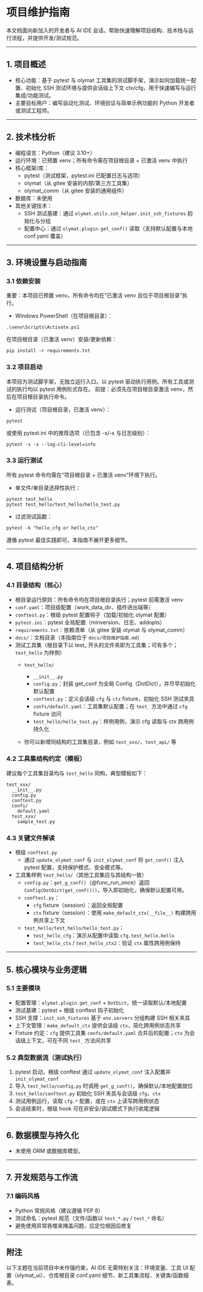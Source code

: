 # 项目维护指南

本文档面向新加入的开发者与 AI IDE 会话，帮助快速理解项目结构、技术栈与运行流程，并提供开发/测试规范。

---

## 1. 项目概述
- 核心功能：基于 pytest 与 olymat 工具集的测试脚手架，演示如何加载统一配置、初始化 SSH 测试环境与提供会话级上下文 ctx/cfg，用于快速编写与运行集成/功能测试。
- 主要目标用户：编写自动化测试、环境验证与简单示例功能的 Python 开发者或测试工程师。

---

## 2. 技术栈分析
- 编程语言：Python（建议 3.10+）
- 运行环境：已预置 venv；所有命令需在项目根目录 + 已激活 venv 中执行
- 核心框架/库：
  - pytest（测试框架，pytest.ini 已配置日志与选项）
  - olymat（从 gitee 安装的内部/第三方工具集）
  - olymat_comm（从 gitee 安装的通用组件）
- 数据库：未使用
- 其他关键技术：
  - SSH 测试基建：通过 `olymat.utils.ssh_helper.init_ssh_fixtures` 初始化与分组
  - 配置中心：通过 `olymat.plugin.get_conf()` 读取（支持默认配置与本地 conf.yaml 覆盖）

---

## 3. 环境设置与启动指南

### 3.1 依赖安装

重要：本项目已预置 venv。所有命令均在“已激活 venv 且位于项目根目录”执行。
- Windows PowerShell（在项目根目录）：
```
.\venv\Scripts\Activate.ps1
```

在项目根目录（已激活 venv）安装/更新依赖：
```
pip install -r requirements.txt
```


### 3.2 项目启动
本项目为测试脚手架，无独立运行入口。以 pytest 驱动执行用例。所有工具或测试的执行均以 pytest 用例形式存在。
前提：必须先在项目根目录激活 venv，然后在项目根目录执行命令。

- 运行测试（项目根目录，已激活 venv）：
```
pytest
```
或使用 pytest.ini 中的推荐选项（已包含 -s/-x 与日志级别）：
```
pytest -s -x --log-cli-level=info
```

### 3.3 运行测试
所有 pytest 命令均需在“项目根目录 + 已激活 venv”环境下执行。
- 单文件/单目录选择性执行：
```
pytest test_hello
pytest test_hello/test_hello/hello_test.py
```
- 过滤测试函数：
```
pytest -k "hello_cfg or hello_ctx"
```
遵循 pytest 最佳实践即可，本指南不展开更多细节。

---

## 4. 项目结构分析

### 4.1 目录结构（核心）
- 根目录运行原则：所有命令均在项目根目录执行；pytest 前需激活 venv
- `conf.yaml`：项目级配置（work_data_dir、插件进出端等）
- `conftest.py`：根级 pytest 配置钩子（加载/初始化 olymat 配置）
- `pytest.ini`：pytest 全局配置（minversion、日志、addopts）
- `requirements.txt`：依赖清单（从 gitee 安装 olymat 与 olymat_comm）
- `docs/`：文档目录（本指南位于 `docs/项目维护指南.md`）
- 测试工具集（根目录下以 test_ 开头的文件夹即为工具集；可有多个；`test_hello` 为样例）
  - `test_hello/`
    - `__init__.py`
    - `config.py`：封装 get_conf 为全局 Config（DotDict），并尽早初始化默认配置
    - `conftest.py`：定义会话级 `cfg` 与 `ctx` fixture，初始化 SSH 测试夹具
    - `confs/default.yaml`：工具集默认配置；在 `test_` 方法中通过 `cfg` fixture 访问
    - `test_hello/hello_test.py`：样例用例，演示 cfg 读取与 ctx 跨用例持久化

  - 你可以新增同结构的工具集目录，例如 `test_xxx/`、`test_api/` 等



### 4.2 工具集结构约定（模板）
建议每个工具集目录均与 `test_hello` 同构，典型模板如下：
```
test_xxx/
  __init__.py
  config.py
  conftest.py
  confs/
    default.yaml
  test_xxx/
    sample_test.py
```

### 4.3 关键文件解读
- 根级 `conftest.py`
  - 通过 `update_olymat_conf` 与 `init_olymat_conf` 将 `get_conf()` 注入 pytest 配置，支持保护模式、安全模式等。
- 工具集样例 `test_hello/`（其他工具集应与其结构一致）
  - `config.py`：`get_g_conf()`（@func_run_once）返回 `Config(DotDict(get_conf()))`，导入即初始化，确保默认配置可用。
  - `conftest.py`：
    - `cfg` fixture（session）：返回全局配置
    - `ctx` fixture（session）：使用 `make_default_ctx(__file__)` 构建跨用例共享上下文
  - `test_hello/test_hello/hello_test.py`：
    - `test_hello_cfg`：演示从配置中读取 `cfg.test_hello.hello`
    - `test_hello_ctx` / `test_hello_ctx2`：验证 `ctx` 属性跨用例保持


---

## 5. 核心模块与业务逻辑

### 5.1 主要模块
- 配置管理：`olymat.plugin.get_conf` + `DotDict`，统一读取默认/本地配置
- 测试基建：pytest + 根级 conftest 钩子初始化
- SSH 支撑：`init_ssh_fixtures` 基于 `env.servers` 分组构建 SSH 相关夹具
- 上下文管理：`make_default_ctx` 提供会话级 `ctx`，简化跨用例状态共享
- Fixture 约定：`cfg` 提供工具集 `confs/default.yaml` 合并后的配置；`ctx` 为会话级上下文，可在不同 `test_` 方法间共享

### 5.2 典型数据流（测试执行）
1. pytest 启动，根级 conftest 通过 `update_olymat_conf` 注入配置并 `init_olymat_conf`
2. 导入 `test_hello/config.py` 时调用 `get_g_conf()`，确保默认/本地配置就位
3. `test_hello/conftest.py` 初始化 SSH 夹具与会话级 `cfg`、`ctx`
4. 测试用例运行，读取 `cfg.*` 配置，或在 `ctx` 上读写跨用例状态
5. 会话结束时，根级 hook 可在非安全/调试模式下执行收尾逻辑


---

## 6. 数据模型与持久化
- 未使用 ORM 或数据库模型。

---

## 7. 开发规范与工作流

### 7.1 编码风格
- Python 常规风格（建议遵循 PEP 8）
- 测试命名：pytest 规范（文件/函数以 `test_*.py` / `test_*` 命名）
- 避免使用异常吞噬来掩盖问题，应定位根因后修复



---


## 附注
以下主题在当前项目中未作强约束，AI IDE 无需特别关注：环境变量、工具 UI 配置（olymat_ui）、仓库根目录 conf.yaml 细节、新工具集流程、关键类/函数细表。

